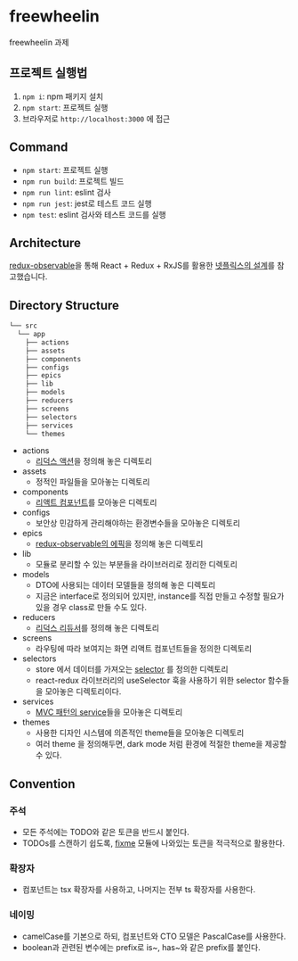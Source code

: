 # freewheelin

freewheelin 과제

## 프로젝트 실행법

1. `npm i`: npm 패키지 설치
2. `npm start`: 프로젝트 실행
3. 브라우저로 `http://localhost:3000` 에 접근

## Command

- `npm start`: 프로젝트 실행
- `npm run build`: 프로젝트 빌드
- `npm run lint`: eslint 검사
- `npm run jest`: jest로 테스트 코드 실행
- `npm test`: eslint 검사와 테스트 코드를 실행

## Architecture

[redux-observable](https://redux-observable.js.org/)을 통해 React + Redux + RxJS를 활용한 [넷플릭스의 설계](https://youtu.be/AslncyG8whg)를 참고했습니다.

## Directory Structure

```txt
└── src
  └── app
    ├── actions
    ├── assets
    ├── components
    ├── configs
    ├── epics
    ├── lib
    ├── models
    ├── reducers
    ├── screens
    ├── selectors
    ├── services
    └── themes
```

- actions
  - [리덕스 액션](https://redux.js.org/basics/actions)을 정의해 놓은 디렉토리
- assets
  - 정적인 파일들을 모아놓는 디렉토리
- components
  - [리액트 컴포넌트](https://ko.reactjs.org/docs/components-and-props.html)를 모아놓은 디렉토리
- configs
  - 보안상 민감하게 관리해야하는 환경변수들을 모아놓은 디렉토리
- epics
  - [redux-observable의 에픽](https://redux-observable.js.org/docs/basics/Epics.html)을 정의해 놓은 디렉토리
- lib
  - 모듈로 분리할 수 있는 부분들을 라이브러리로 정리한 디렉토리
- models
  - DTO에 사용되는 데이터 모델들을 정의해 놓은 디렉토리
  - 지금은 interface로 정의되어 있지만, instance를 직접 만들고 수정할 필요가 있을 경우 class로 만들 수도 있다.
- reducers
  - [리덕스 리듀서](https://redux.js.org/basics/reducers)를 정의해 놓은 디렉토리
- screens
  - 라우팅에 따라 보여지는 화면 리액트 컴포넌트들을 정의한 디렉토리
- selectors
  - store 에서 데이터를 가져오는 [selector](https://react-redux.js.org/next/api/hooks#useselector) 를 정의한 디렉토리
  - react-redux 라이브러리의 useSelector 훅을 사용하기 위한 selector 함수들을 모아놓은 디렉토리이다.
- services
  - [MVC 패턴의 service](https://pjh3749.tistory.com/89)들을 모아놓은 디렉토리
- themes
  - 사용한 디자인 시스템에 의존적인 theme들을 모아놓은 디렉토리
  - 여러 theme 을 정의해두면, dark mode 처럼 환경에 적절한 theme을 제공할 수 있다.

## Convention

### 주석

- 모든 주석에는 TODO와 같은 토큰을 반드시 붙인다.
- TODOs를 스캔하기 쉽도록, [fixme](https://github.com/JohnPostlethwait/fixme) 모듈에 나와있는 토큰을 적극적으로 활용한다.

### 확장자

- 컴포넌트는 tsx 확장자를 사용하고, 나머지는 전부 ts 확장자를 사용한다.

### 네이밍

- camelCase를 기본으로 하되, 컴포넌트와 CTO 모델은 PascalCase를 사용한다.
- boolean과 관련된 변수에는 prefix로 is~, has~와 같은 prefix를 붙인다.
